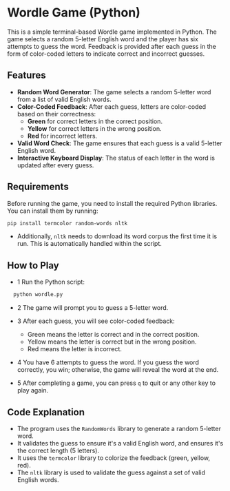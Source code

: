 # Wordle Game (Python)

This is a simple terminal-based Wordle game implemented in Python. The game selects a random 5-letter English word and the player has six attempts to guess the word. Feedback is provided after each guess in the form of color-coded letters to indicate correct and incorrect guesses.

## Features

- **Random Word Generator**: The game selects a random 5-letter word from a list of valid English words.
- **Color-Coded Feedback**: After each guess, letters are color-coded based on their correctness:
  - **Green** for correct letters in the correct position.
  - **Yellow** for correct letters in the wrong position.
  - **Red** for incorrect letters.
- **Valid Word Check**: The game ensures that each guess is a valid 5-letter English word.
- **Interactive Keyboard Display**: The status of each letter in the word is updated after every guess.

## Requirements

Before running the game, you need to install the required Python libraries. You can install them by running:

```bash
pip install termcolor random-words nltk
```
- Additionally, `nltk` needs to download its word corpus the first time it is run. This is automatically handled within the script.

## How to Play

- 1 Run the Python script:
```bash
  python wordle.py
```
- 2 The game will prompt you to guess a 5-letter word.

- 3 After each guess, you will see color-coded feedback:
  - Green means the letter is correct and in the correct position.
  - Yellow means the letter is correct but in the wrong position.
  - Red means the letter is incorrect.

- 4 You have 6 attempts to guess the word. If you guess the word correctly, you win; otherwise, the game will reveal the word at the end.

- 5 After completing a game, you can press `q` to quit or any other key to play again.

## Code Explanation

  - The program uses the `RandomWords` library to generate a random 5-letter word.
  - It validates the guess to ensure it's a valid English word, and ensures it's the correct length (5 letters).
  - It uses the `termcolor` library to colorize the feedback (green, yellow, red).
  - The `nltk` library is used to validate the guess against a set of valid English words.


















